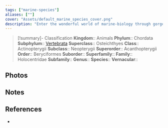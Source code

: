 ```yaml
---
tags: ["marine-species"]
aliases: [""]
cover: "Assets/default_marine_species_cover.png"
description: "Enter the wonderful world of marine-biology through gorgeous underwater pictures of marine animals. Holocentridae is the family of squirrels fish."
---
```

> [!summary]- Classification
**Kingdom**:: Animals
**Phylum**:: Chordata
**Subphylum**:: [Vertebrata](Vertebrata.md)
**Superclass**:: Osteichthyes
**Class**:: Actinopterygii
**Subclass**:: Neopterygii 
**Superorder**:: Acanthopterygii
**Order**:: Beryciformes
**Suborder**:: 
**Superfamily**::
**Family**:: Holocentridae
**Subfamily**::
**Genus**::
**Species**::
**Vernacular**::

## Photos

## Notes

## References
- 